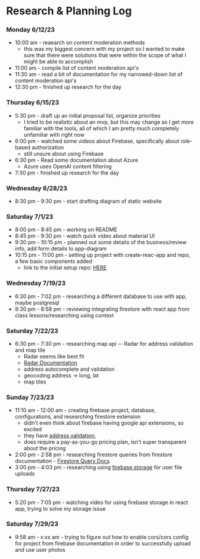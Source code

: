 # Research & Planning Log
### Monday 6/12/23 
* 10:00 am - reaearch on content moderation methods
  - this was my biggest concern with my project so I wanted to make sure that there were solutions that were within the scope of what I might be able to accomplish
* 11:00 am - compile list of content moderation api's
* 11:30 am - read a bit of documentation for my narrowed-down list of content moderation api's
* 12:30 pm - finished up research for the day

### Thursday 6/15/23
* 5:30 pm - draft up an initial proposal list, organize priorities
  - I tried to be realistic about an mvp, but this may change as I get more familiar with the tools, all of which I am pretty much completely unfamiliar with right now
* 6:00 pm - watched some videos about Firebase, specifically about role-based authorization
  - still unsure about using Firebase
* 6:30 pm - Read some documentation about Azure
  - Azure uses OpenAI content filtering
* 7:30 pm - finished up research for the day

### Wednesday 6/28/23
* 8:30 pm - 9:30 pm - start drafting diagram of static website

### Saturday 7/1/23
* 8:00 pm - 8:45 pm - working on README
* 8:45 pm - 9:30 pm - watch quick video about material UI
* 9:30 pm - 10:15 pm - planned out some details of the business/review info, add form details to app-diagram 
* 10:15 pm - 11:00 pm - setting up project with create-reac-app and repo, a few basic components added
  - link to the initial setup repo: [HERE][Project repo]

### Wednesday 7/19/23
* 6:30 pm - 7:02 pm - researching a different database to use with app, maybe postgresql
* 8:30 pm - 8:58 pm - reviewing integrating firestore with react app from class lessons/researching using context

### Saturday 7/22/23
* 6:30 pm - 7:30 pm - researching map api -- Radar for address validation and map tile
  - Radar seems like best fit
  - [Radar Documentation][Radar Docs]
  - address autocomplete and validation
  - geocoding address -> long, lat
  - map tiles

### Sunday 7/23/23
* 11:10 am - 12:00 am - creating firebase project, database, configurations, and researching firestore extension
  - didn't even think about firebase having google api extensions, so excited
  - they have [address validation:][Address V]
  - does require a pay-as-you-go pricing plan, isn't super transparent about the pricing
* 2:00 pm - 2:58 pm - researching firestore queries from firestore documentation - [Firestore Query Docs][Firestore Queries]
* 3:00 pm - 4:03 pm - researching using [firebase storage][firebase storage] for user file uploads


### Thursday 7/27/23

* 5:20 pm - 7:05 pm - watching video for using firebase storage in react app, trying to solve my storage issue

### Saturday 7/29/23

* 9:58 am - x:xx am - trying to figure out how to enable cors/cors config for project from firebase documentation in order to successfully upload and use user photos


  [Project repo]: https://github.com/DaniS91/Capstone-Project
  [Radar Docs]: https://radar.com/documentation/
  [Address V]: https://extensions.dev/extensions/googlemapsplatform/firestore-validate-address
  [Firestore Queries]: https://firebase.google.com/docs/firestore/query-data/queries
  [firebase storage]: https://firebase.google.com/docs/storage/web/start